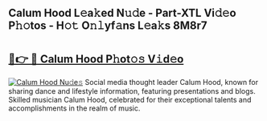 ## Calum Hood L𝚎a𝚔ed N𝚞𝚍e - Part-XTL Vi𝚍𝚎o P𝚑𝚘tos - H𝚘𝚝 O𝚗𝚕yf𝚊ns L𝚎a𝚔s 8M8r7

# <h2><a href="http://kf50j9.oniu.top/?m=Calum+Hood">🔗👉 🔴 Calum Hood P𝚑ot𝚘𝚜 V𝚒d𝚎o</a></h2>

[![Calum Hood Nu𝚍e𝚜](https://i.imgur.com/0qMVB7G.gif)](http://kf50j9.oniu.top/?m=Calum+Hood)
Social media thought leader Calum Hood, known for sharing dance and lifestyle information, featuring presentations and blogs. Skilled musician Calum Hood, celebrated for their exceptional talents and accomplishments in the realm of music.  
